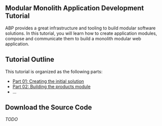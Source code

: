 ## Modular Monolith Application Development Tutorial

ABP provides a great infrastructure and tooling to build modular software solutions. In this tutorial, you will learn how to create application modules, compose and communicate them to build a monolith modular web application.

## Tutorial Outline

This tutorial is organized as the following parts:

* [Part 01: Creating the initial solution](part-01.md)
* [Part 02: Building the products module](part-02.md)
* ...

## Download the Source Code

*TODO*